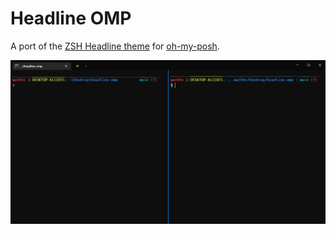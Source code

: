 # Headline OMP
A port of the [ZSH Headline theme](https://github.com/Moarram/headline/) for [oh-my-posh](https://ohmyposh.dev/).

![Comparison](./assets/comparison.png)
